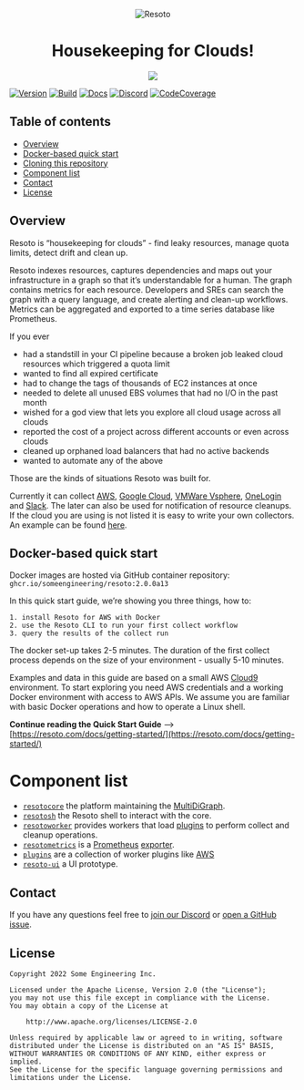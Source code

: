 <p align="center"><img src="https://raw.githubusercontent.com/someengineering/resoto/main/misc/resoto_200.png" alt="Resoto"/>
<h1 align="center">Housekeeping for Clouds!</h1></p>

<p align="center"><img src="https://raw.githubusercontent.com/someengineering/resoto/main/misc/resoto_banner.jpg" /></p>

[![Version](https://img.shields.io/github/v/tag/someengineering/resoto?label=latest)](https://github.com/someengineering/resoto/tags/)
[![Build](https://img.shields.io/github/workflow/status/someengineering/resoto/Build%20Docker%20Images/main)](https://github.com/someengineering/resoto/commits/main)
[![Docs](https://img.shields.io/badge/docs-latest-<COLOR>.svg)](https://resoto.com/docs)
[![Discord](https://img.shields.io/discord/778029408132923432?label=discord)](https://discord.gg/someengineering)
[![CodeCoverage](https://img.shields.io/codecov/c/github/someengineering/resoto?token=ZEZW5JAR5J)](https://app.codecov.io/gh/someengineering/resoto/)

## Table of contents

* [Overview](#overview)
* [Docker-based quick start](#docker-based-quick-start)
* [Cloning this repository](#cloning-this-repository)
* [Component list](#component-list)
* [Contact](#contact)
* [License](#license)


## Overview
Resoto is “housekeeping for clouds” - find leaky resources, manage quota limits, detect drift and clean up.

Resoto indexes resources, captures dependencies and maps out your infrastructure in a graph so that it’s understandable for a human. The graph contains metrics for each resource. Developers and SREs can search the graph with a query language, and create alerting and clean-up workflows. Metrics can be aggregated and exported to a time series database like Prometheus.

If you ever
* had a standstill in your CI pipeline because a broken job leaked cloud resources which triggered a quota limit
* wanted to find all expired certificate
* had to change the tags of thousands of EC2 instances at once
* needed to delete all unused EBS volumes that had no I/O in the past month
* wished for a god view that lets you explore all cloud usage across all clouds
* reported the cost of a project across different accounts or even across clouds
* cleaned up orphaned load balancers that had no active backends
* wanted to automate any of the above

Those are the kinds of situations Resoto was built for.

Currently it can collect [AWS](plugins/aws/), [Google Cloud](plugins/gcp/), [VMWare Vsphere](plugins/vsphere/), [OneLogin](plugins/onelogin/) and [Slack](plugins/slack/). The later can also be used for notification of resource cleanups. If the cloud you are using is not listed it is easy to write your own collectors. An example can be found [here](plugins/example_collector/).

## Docker-based quick start

Docker images are hosted via GitHub container repository: `ghcr.io/someengineering/resoto:2.0.0a13`

In this quick start guide, we’re showing you three things, how to:

    1. install Resoto for AWS with Docker
    2. use the Resoto CLI to run your first collect workflow
    3. query the results of the collect run

The docker set-up takes 2-5 minutes. The duration of the first collect process depends on the size of your environment - usually 5-10 minutes.

Examples and data in this guide are based on a small AWS [Cloud9](https://aws.amazon.com/cloud9/) environment.
To start exploring you need AWS credentials and a working Docker environment with access to AWS APIs.
We assume you are familiar with basic Docker operations and how to operate a Linux shell.

**Continue reading the Quick Start Guide**
--> [https://resoto.com/docs/getting-started/](https://resoto.com/docs/getting-started/)


# Component list
- [`resotocore`](resotocore/) the platform maintaining the [MultiDiGraph](https://en.wikipedia.org/wiki/Multigraph#Directed_multigraph_(edges_with_own_identity)).
- [`resotosh`](resotosh/) the Resoto shell to interact with the core.
- [`resotoworker`](resotoworker/) provides workers that load [plugins](plugins/) to perform collect and cleanup operations.
- [`resotometrics`](resotometrics/) is a [Prometheus](https://prometheus.io/) [exporter](https://prometheus.io/docs/instrumenting/exporters/).
- [`plugins`](plugins/) are a collection of worker plugins like [AWS](plugins/aws/)
- [`resoto-ui`](https://github.com/someengineering/resoto-ui/) a UI prototype.


## Contact
If you have any questions feel free to [join our Discord](https://discord.gg/someengineering) or [open a GitHub issue](https://github.com/someengineering/resoto/issues/new).


## License
```
Copyright 2022 Some Engineering Inc.

Licensed under the Apache License, Version 2.0 (the "License");
you may not use this file except in compliance with the License.
You may obtain a copy of the License at

    http://www.apache.org/licenses/LICENSE-2.0

Unless required by applicable law or agreed to in writing, software
distributed under the License is distributed on an "AS IS" BASIS,
WITHOUT WARRANTIES OR CONDITIONS OF ANY KIND, either express or implied.
See the License for the specific language governing permissions and
limitations under the License.
```
